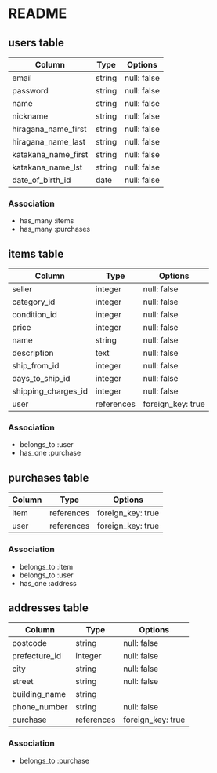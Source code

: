 # README

## users table

|        Column       |  Type  |   Options   |
|---------------------|--------|-------------|
| email               | string | null: false |
| password            | string | null: false |
| name                | string | null: false |
| nickname            | string | null: false |
| hiragana_name_first | string | null: false |
| hiragana_name_last  | string | null: false |
| katakana_name_first | string | null: false |
| katakana_name_lst   | string | null: false |
| date_of_birth_id    |  date  | null: false |

### Association

* has_many :items
* has_many :purchases


## items table

|        Column       |   Type        |      Options       |
|---------------------|---------------|--------------------| 
| seller              | integer       | null: false        |
| category_id         | integer       | null: false        |
| condition_id        | integer       | null: false        |
| price               | integer       | null: false        |
| name                | string        | null: false        |
| description         | text          | null: false        |
| ship_from_id        | integer       | null: false        |
| days_to_ship_id     | integer       | null: false        |
| shipping_charges_id | integer       | null: false        |
| user                | references    | foreign_key: true  |







### Association

* belongs_to :user
* has_one :purchase


## purchases table

|Column|    Type    |      Options       |
|------|------------|--------------------|
| item | references | foreign_key: true  |
| user | references | foreign_key: true  |

### Association

* belongs_to :item
* belongs_to :user
* has_one :address

## addresses table

|     Column    |   Type      |      Options      |
|---------------|-------------|-------------------|
| postcode      | string      | null: false       |
| prefecture_id | integer     | null: false       |
| city          | string      | null: false       |
| street        | string      | null: false       |
| building_name | string      |                   |
| phone_number  | string      | null: false       |
| purchase      | references  | foreign_key: true |

### Association

* belongs_to :purchase